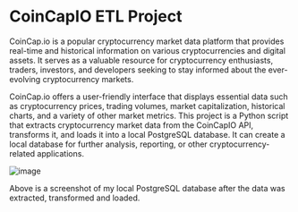 # CoinCapIO ETL Project

CoinCap.io is a popular cryptocurrency market data platform that provides real-time and historical information on various cryptocurrencies and digital assets. It serves as a valuable resource for cryptocurrency enthusiasts, traders, investors, and developers seeking to stay informed about the ever-evolving cryptocurrency markets.

CoinCap.io offers a user-friendly interface that displays essential data such as cryptocurrency prices, trading volumes, market capitalization, historical charts, and a variety of other market metrics. This project is a Python script that extracts cryptocurrency market data from the CoinCapIO API, transforms it, and loads it into a local PostgreSQL database. It can create a local database for further analysis, reporting, or other cryptocurrency-related applications.

![image](https://github.com/qckhxnh/CoinCapIO-ETL-Project/assets/117861644/414b4bd9-68c9-4c73-bc18-4618ad901eb7)

Above is a screenshot of my local PostgreSQL database after the data was extracted, transformed and loaded.


